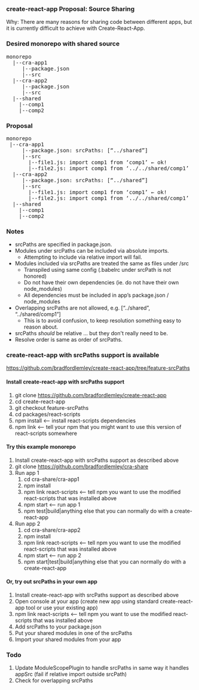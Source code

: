 ### create-react-app Proposal: Source Sharing

Why:
There are many reasons for sharing code between different apps, but it is currently difficult to achieve with Create-React-App.

### Desired monorepo with shared source
<pre>
monorepo
  |--cra-app1
     |--package.json
     |--src
  |--cra-app2
     |--package.json
     |--src
  |--shared
    |--comp1
    |--comp2
</pre>

### Proposal
<pre>
monorepo
 |--cra-app1
     |--package.json: srcPaths: [“../shared”]
     |--src
       |--file1.js: import comp1 from ‘comp1’ ← ok!
       |--file2.js: import comp1 from ‘../../shared/comp1’  ← naughty, fail!
  |--cra-app2
     |--package.json: srcPaths: [“../shared”]
     |--src
       |--file1.js: import comp1 from ‘comp1’ ← ok!
       |--file2.js: import comp1 from ‘../../shared/comp1’  ← naughty, fail!
  |--shared
    |--comp1
    |--comp2
</pre>

### Notes
* srcPaths are specified in package.json.
* Modules under srcPaths can be included via absolute imports.
  * Attempting to include via relative import will fail.
* Modules included via srcPaths are treated the same as files under /src
  * Transpiled using same config (.babelrc under srcPath is not honored)
  * Do not have their own dependencies (ie. do not have their own node_modules)
  * All dependencies must be included in app’s package.json / node_modules
* Overlapping srcPaths are not allowed, e.g. [“../shared”, “../shared/comp1”]
  * This is to avoid confusion, to keep resolution something easy to reason about.
* srcPaths *should* be relative ... but they don't really need to be.
* Resolve order is same as order of srcPaths.

### create-react-app with srcPaths support is available
https://github.com/bradfordlemley/create-react-app/tree/feature-srcPaths

#### Install create-react-app with srcPaths support
1. git clone https://github.com/bradfordlemley/create-react-app
1. cd create-react-app
1. git checkout feature-srcPaths
1. cd packages/react-scripts
1. npm install  <-- install react-scripts dependencies
1. npm link  <-- tell your npm that you might want to use this version of react-scripts somewhere

#### Try this example monorepo
1. Install create-react-app with srcPaths support as described above
1. git clone https://github.com/bradfordlemley/cra-share
1. Run app 1
   1. cd cra-share/cra-app1
   1. npm install
   1. npm link react-scripts <-- tell npm you want to use the modified react-scripts that was installed above
   1. npm start  <-- run app 1
   1. npm test|build|anything else that you can normally do with a create-react-app
1. Run app 2
   1. cd cra-share/cra-app2
   1. npm install
   1. npm link react-scripts <-- tell npm you want to use the modified react-scripts that was installed above
   1. npm start  <-- run app 2
   1. npm start|test|build|anything else that you can normally do with a create-react-app

#### Or, try out srcPaths in your own app
1. Install create-react-app with srcPaths support as described above
1. Open console at your app (create new app using standard create-react-app tool or use your existing app)
1. npm link react-scripts <-- tell npm you want to use the modified react-scripts that was installed above
1. Add srcPaths to your package.json
1. Put your shared modules in one of the srcPaths
1. Import your shared modules from your app

### Todo
1. Update ModuleScopePlugin to handle srcPaths in same way it handles appSrc (fail if relative import outside srcPath)
1. Check for overlapping srcPaths




